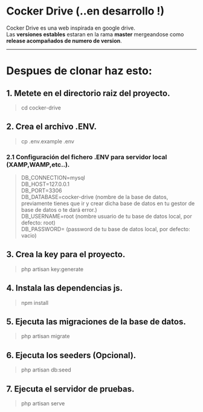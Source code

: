 # Cocker Drive (..en desarrollo !)

Cocker Drive es una web inspirada en google drive. <br>
Las **versiones estables** estaran en la rama **master** mergeandose como **release acompañados de numero de version**.

<hr>

# Despues de clonar haz esto:

## 1. Metete en el directorio raiz del proyecto.

> cd cocker-drive

## 2. Crea el archivo .ENV.

> cp .env.example .env

### 2.1 Configuración del fichero .ENV para servidor local (XAMP,WAMP,etc..).

> DB_CONNECTION=mysql <br>
DB_HOST=127.0.0.1 <br>
DB_PORT=3306 <br>
DB_DATABASE=cocker-drive (nombre de la base de datos, previamente tienes que ir y crear dicha base de datos en tu gestor de base de datos o te dará error.)<br>
DB_USERNAME=root (nombre usuario de tu base de datos local, por defecto: root) <br>
DB_PASSWORD= (password  de tu base de datos local, por defecto: vacio) <br>

## 3. Crea la key para el proyecto.

> php artisan key:generate

## 4. Instala las dependencias js.

> npm install

## 5. Ejecuta las migraciones de la base de datos.

> php artisan migrate

## 6. Ejecuta los seeders (Opcional).

> php artisan db:seed

## 7. Ejecuta el servidor de pruebas.

> php artisan serve

